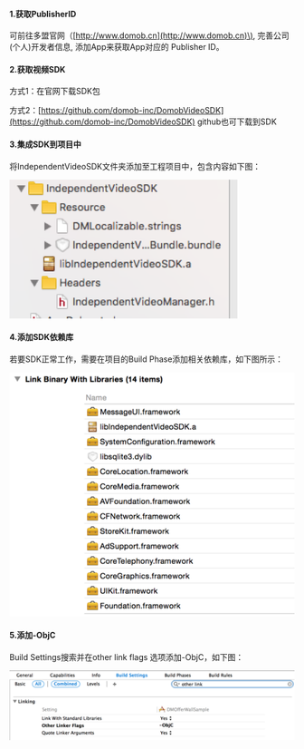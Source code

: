 #### 1.获取PublisherID

可前往多盟官网（[http://www.domob.cn](http://www.domob.cn)\), 完善公司\(个人\)开发者信息, 添加App来获取App对应的 Publisher ID。

#### 2.获取视频SDK

方式1：在官网下载SDK包

方式2：[https://github.com/domob-inc/DomobVideoSDK](https://github.com/domob-inc/DomobVideoSDK) github也可下载到SDK

#### 3.集成SDK到项目中

将IndependentVideoSDK文件夹添加至工程项目中，包含内容如下图：

![](/assets/sdk文件.png)

#### 4.添加SDK依赖库

若要SDK正常工作，需要在项目的Build Phase添加相关依赖库，如下图所示：

![](/assets/lib.png)

#### 5.添加-ObjC

Build Settings搜索并在other link flags 选项添加-ObjC，如下图：

![](/assets/Obic.png)

